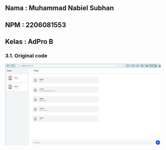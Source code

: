 ## Nama   : Muhammad Nabiel Subhan
## NPM    : 2206081553
## Kelas  : AdPro B

###   3.1. Original code

<p align="center">
  <img src="images\test-awal.png" />
</p>